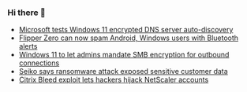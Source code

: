 ### Hi there 👋

<!--START_SECTION:feed-->
* [Microsoft tests Windows 11 encrypted DNS server auto-discovery](https://www.bleepingcomputer.com/news/microsoft/microsoft-tests-windows-11-encrypted-dns-server-auto-discovery/)
* [Flipper Zero can now spam Android, Windows users with Bluetooth alerts](https://www.bleepingcomputer.com/news/security/flipper-zero-can-now-spam-android-windows-users-with-bluetooth-alerts/)
* [Windows 11 to let admins mandate SMB encryption for outbound connections](https://www.bleepingcomputer.com/news/microsoft/windows-11-to-let-admins-mandate-smb-encryption-for-outbound-connections/)
* [Seiko says ransomware attack exposed sensitive customer data](https://www.bleepingcomputer.com/news/security/seiko-says-ransomware-attack-exposed-sensitive-customer-data/)
* [Citrix Bleed exploit lets hackers hijack NetScaler accounts](https://www.bleepingcomputer.com/news/security/citrix-bleed-exploit-lets-hackers-hijack-netscaler-accounts/)
<!--END_SECTION:feed-->

<!--
**frankenk/frankenk** is a ✨ _special_ ✨ repository because its `README.md` (this file) appears on your GitHub profile.

Here are some ideas to get you started:

- 🔭 I’m currently working on ...
- 🌱 I’m currently learning ...
- 👯 I’m looking to collaborate on ...
- 🤔 I’m looking for help with ...
- 💬 Ask me about ...
- 📫 How to reach me: ...
- 😄 Pronouns: ...
- ⚡ Fun fact: ...
-->



